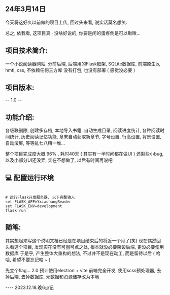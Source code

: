 ## 24年3月14日

今天将这好久以前做的项目上传, 回过头来看, 说实话莫名想笑.

总之, 依我看, 这项目真 · 没啥好说的, 你要是闲的蛋疼倒是可以瞅瞅...

##  项目技术简介:
一个小说阅读器网站, 分前后端,
后端用的Flask框架, SQLite数据库,
前端原生js, hmtl, css, 不依赖任何三方库
没有打包, 也没有部署 ( 感觉没必要 )

## 项目版本:
--   1.0   --

## 功能介绍:
各级联删除,
创建多存档,
本地导入书籍,
自动生成目录,
阅读进度统计,
各种阅读时间统计,
历史阅读记忆功能,
章末自动获取新章节,
字号设置, 行高设置, 背景设置, 自动滚屏, 等等乱七八糟一堆...

整个项目完成度大概 96% , 耗时40天 ( 其实有一半时间都在做UI )
还剩些小bug, 以及小部分UI还没弄, 实在不想做了, 以后有时间再说吧

## :computer: 配置运行环境
```shell

# 运行Flask开发服务器, 以下完整输入
set FLASK_APP=YxiaohangReader
set FLASK_ENV=development
flask run
```

## 随笔:
其实想起来写这个说明文档已经是在项目结束后的将近一个月了(笑)
现在偶然回头看这个项目, 发现实在没有可圈可点之处, 根本就没必要架设后端, 更没必要使用数据库
于是乎, 产生整体大重构的想法, 不过并不是现在动工, 而是留待以后 ( 哈哈, 希望不要忘记哈 ~ )

先立个flag...
2.0 预计使用electron + vite 前端完全开发, 使用scss预处理器, 去掉后端, 去掉数据库, 元数据和资源储存改为本地


---- 2023.12.18.晚6点记